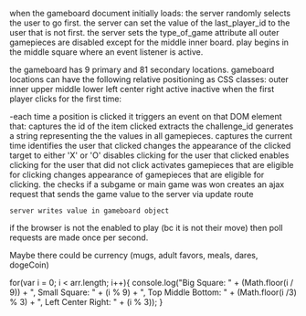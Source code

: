 when the gameboard document initially loads:
	the server randomly selects the user to go first.
	the server can set the value of the last_player_id to the user that is not first.
	the server sets the type_of_game attribute
	all outer gamepieces are disabled except for the middle inner board.
	play begins in the middle square where an event listener is active.

the gameboard has 9 primary and 81 secondary locations.
gameboard locations can have the following relative positioning as CSS classes:
	outer
	inner
	upper
	middle
	lower
	left
	center
	right
	active
	inactive
when the first player clicks for the first time:

-each time a position is clicked it triggers an event on that DOM element that:
	captures the id of the item clicked
	extracts the challenge_id
	generates a string representing the the values in all gamepieces.
	captures the current time
	identifies the user that clicked
	changes the appearance of the clicked target to either 'X' or 'O'
	disables clicking for the user that clicked
	enables clicking for the user that did not click
	activates gamepieces that are eligible for clicking
	changes appearance of gamepieces that are eligible for clicking.
	the checks if a subgame or main game was won
	creates an ajax request that sends the game value to the server via update route

	server writes value in gameboard object

if the browser is not the enabled to play (bc it is not their move) then poll requests are made once per second.

Maybe there could be currency (mugs, adult favors, meals, dares, dogeCoin)

for(var i = 0; i < arr.length; i++){
console.log("Big Square: " + (Math.floor(i / 9)) + ", Small Square: " + (i % 9) + ", Top Middle Bottom: " + (Math.floor(i /3) % 3) + ", Left Center Right: " + (i % 3));
}
